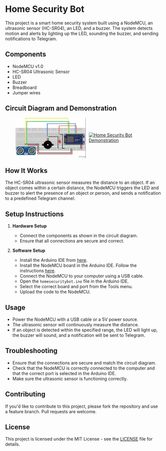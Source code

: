 # Home Security Bot

This project is a smart home security system built using a NodeMCU, an ultrasonic sensor (HC-SR04), an LED, and a buzzer. The system detects motion and alerts by lighting up the LED, sounding the buzzer, and sending notifications to Telegram.

## Components

- NodeMCU v1.0
- HC-SR04 Ultrasonic Sensor
- LED
- Buzzer
- Breadboard
- Jumper wires

## Circuit Diagram and Demonstration

<div style="display: flex; justify-content: center; align-items: center;">
  <img src="https://github.com/onkar69483/Home-Security-System/blob/main/circuit_diagram.jpg" alt="Circuit Diagram" width="45%" style="margin-right: 2%;" />
  <a href="https://youtu.be/_iyvJMkf_yY" style="width: 40%;">
    <img src="https://img.youtube.com/vi/_iyvJMkf_yY/0.jpg" alt="Home Security Bot Demonstration" width="35%" />
  </a>
</div>

## How It Works

The HC-SR04 ultrasonic sensor measures the distance to an object. If an object comes within a certain distance, the NodeMCU triggers the LED and buzzer to alert the presence of an object or person, and sends a notification to a predefined Telegram channel.

## Setup Instructions

1. **Hardware Setup**
    - Connect the components as shown in the circuit diagram.
    - Ensure that all connections are secure and correct.

2. **Software Setup**
    - Install the Arduino IDE from [here](https://www.arduino.cc/en/Main/Software).
    - Install the NodeMCU board in the Arduino IDE. Follow the instructions [here](https://arduino-esp8266.readthedocs.io/en/latest/installing.html).
    - Connect the NodeMCU to your computer using a USB cable.
    - Open the `homesecuritybot.ino` file in the Arduino IDE.
    - Select the correct board and port from the Tools menu.
    - Upload the code to the NodeMCU.

## Usage

- Power the NodeMCU with a USB cable or a 5V power source.
- The ultrasonic sensor will continuously measure the distance.
- If an object is detected within the specified range, the LED will light up, the buzzer will sound, and a notification will be sent to Telegram.

## Troubleshooting

- Ensure that the connections are secure and match the circuit diagram.
- Check that the NodeMCU is correctly connected to the computer and that the correct port is selected in the Arduino IDE.
- Make sure the ultrasonic sensor is functioning correctly.

## Contributing

If you'd like to contribute to this project, please fork the repository and use a feature branch. Pull requests are welcome.

## License

This project is licensed under the MIT License - see the [LICENSE](LICENSE) file for details.
